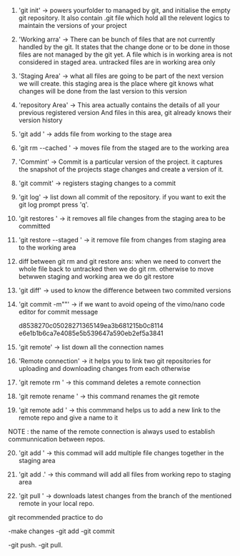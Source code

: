 1. 'git init' -> powers yourfolder to managed by git, and initialise the empty git repository.
              It also contain .git file which hold all the relevent logics to maintain the 
              versions of your project

2. 'Working arra' -> There can be bunch of files that are not currently handled by the git.
                     It states that the change done or to be done in those files are not managed by the git yet.
                     A file which is in working area is not considered in staged area.
                     untracked files are in working area only

3. 'Staging Area' -> what all files are going to be part of the next version we will create.
                     this staging area is the place where git knows what changes will be done from the last version 
                     to this version

4. 'repository Area' -> This area actually contains the details of all your previous registered version
                        And files in this area, git already knows their version history

5. 'git add <file>' -> adds file from working to the stage area

6. 'git rm --cached <file>' -> moves file from the staged are to the working area

7. 'Commint' -> Commit is a particular version of the project. it captures the snapshot 
                of the projects stage changes and create a version of it.

8. 'git commit' -> registers staging changes to a commit

9. 'git log' -> list down all commit of the repository. if you want to exit the git log prompt press 'q'.

10. 'git restores <file>' -> it removes all file changes from the staging area to be committed

11. 'git restore --staged <file>' -> it remove file from changes from staging area to the working area

12. diff between git rm and git restore
    ans: when we need to convert the whole file back to untracked then we do git rm. otherwise to move 
    betwwen staging and working area we do git restore

13. 'git diff' -> used to know the difference between two commited versions

14. 'git commit -m"<your commit message>"' -> if we want to avoid opeing of the vimo/nano code editor for commit message

    d8538270c05028271365149ea3b681215b0c8114    e6e1b1b6ca7e4085e5b539647a590eb2ef5a3841


15. 'git remote' -> list down all the connection names

16. 'Remote connection' -> it  helps you to link two git repositories for uploading and downloading changes from each otherwise 

17. 'git remote rm <name of remote>' -> this command deletes a remote connection

18. 'git remote rename <oldname> <newname>' -> this command renames the git remote

19. 'git remote add <name of remote> <link of remote>' -> this commmand helps us to add a new link to the remote repo and give a name to it

NOTE : the name of the remote connection is always used to establish communnication between repos.

20. 'git add <file1> <file2> <file3>' -> this commad will add multiple file changes together in the staging area

21. 'git add .' -> this command will add all files from working repo to staging area

22. 'git pull <remote name> <branch name>' -> downloads latest changes from the branch of the mentioned remote in your local repo.


git recommended practice to do 

-make changes
-git add <file>
-git commit

-git push.
-git pull.

